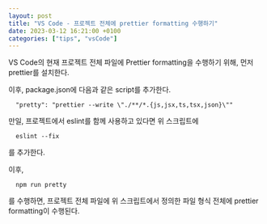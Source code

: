 ```yaml
---
layout: post
title: "VS Code - 프로젝트 전체에 prettier formatting 수행하기"
date: 2023-03-12 16:21:00 +0100
categories: ["tips", "vsCode"]
---
```


VS Code의 현재 프로젝트 전체 파일에 Prettier formatting을 수행하기 위해, 먼저 prettier를 설치한다.

이후, package.json에 다음과 같은 script를 추가한다.

```
  "pretty": "prettier --write \"./**/*.{js,jsx,ts,tsx,json}\""
```

만일, 프로젝트에서 eslint를 함께 사용하고 있다면 위 스크립트에

```
  eslint --fix
```

를 추가한다.

이후,

```
  npm run pretty

```

를 수행하면, 프로젝트 전체 파일에 위 스크립트에서 정의한 파일 형식 전체에 prettier formatting이 수행된다.
